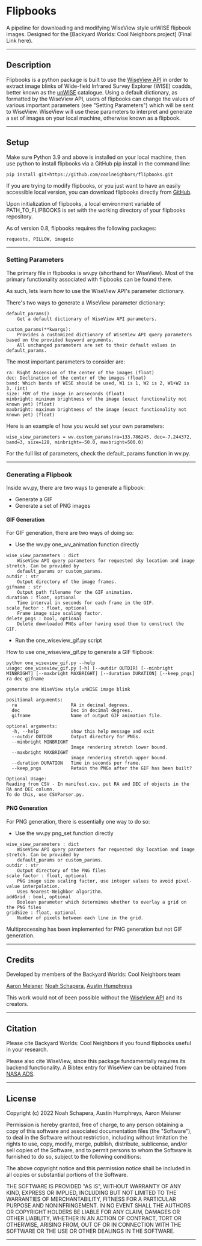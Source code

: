 # Flipbooks

A pipeline for downloading and modifying WiseView style unWISE flipbook images. Designed for the [Backyard Worlds: Cool Neighbors project] (Final Link here).
___

## Description

Flipbooks is a python package is built to use the [WiseView API](https://ascl.net/1806.004) in order to extract image blinks of Wide-field Infrared Survey Explorer (WISE) coadds, better 
known as the [unWISE](http://unwise.me/) catalogue. Using a default dictionary, as formatted by the WiseView API, users of flipbooks can change the values of various important 
parameters (see "Setting Parameters") which will be sent to WiseView. WiseView will use these parameters to interpret and generate a set of images on your local machine, otherwise 
known as a flipbook.
___

## Setup
Make sure Python 3.9 and above is installed on your local machine, then use python to install flipbooks via a GitHub pip install in the command line: 
```
pip install git+https://github.com/coolneighbors/flipbooks.git
```
If you are trying to modify flipbooks, or you just want to have an easily accessible local version, you can download flipbooks directly from [GitHub](https://github.com/coolneighbors/flipbooks/archive/refs/heads/master.zip).

Upon initialization of flipbooks, a local environment variable of PATH_TO_FLIPBOOKS is set with the working directory of your flipbooks repository. 

As of version 0.8, flipbooks requires the following packages: 
```
requests, PILLOW, imageio
```
___

### Setting Parameters
The primary file in flipbooks is wv.py (shorthand for WiseView). Most of the primary functionality associated with flipbooks can be found there. 

As such, lets learn how to use the WiseView API's parameter dictionary.

There's two ways to generate a WiseView parameter dictionary:

```
default_params()
    Get a default dictionary of WiseView API parameters.
    
custom_params(**kwargs):
    Provides a customized dictionary of WiseView API query parameters based on the provided keyword arguments. 
    All unchanged parameters are set to their default values in default_params.
```

The most important parameters to consider are:
```
ra: Right Ascension of the center of the images (float)
dec: Declination of the center of the images (float)
band: Which bands of WISE should be used, W1 is 1, W2 is 2, W1+W2 is 3. (int)
size: FOV of the image in arcseconds (float)
minbright: minimum brightness of the image (exact functionality not known yet) (float)
maxbright: maximum brightness of the image (exact functionality not known yet) (float)
```

Here is an example of how you would set your own parameters:
```
wise_view_parameters = wv.custom_params(ra=133.786245, dec=-7.244372, band=3, size=128, minbright=-50.0, maxbright=500.0)
```

For the full list of parameters, check the default_params function in wv.py.
___

### Generating a Flipbook
Inside wv.py, there are two ways to generate a flipbook:
* Generate a GIF
* Generate a set of PNG images

#### GIF Generation
For GIF generation, there are two ways of doing so:

* Use the wv.py one_wv_animation function directly
```
wise_view_parameters : dict
    WiseView API query parameters for requested sky location and image stretch. Can be provided by
    default_params or custom_params.
outdir : str
    Output directory of the image frames.
gifname : str
    Output path filename for the GIF animation.
duration : float, optional
    Time interval in seconds for each frame in the GIF.
scale_factor : float, optional
    Frame image size scaling factor.
delete_pngs : bool, optional
    Delete downloaded PNGs after having used them to construct the GIF.
```

* Run the one_wiseview_gif.py script

How to use one_wiseview_gif.py to generate a GIF flipbook:

```
python one_wiseview_gif.py --help
usage: one_wiseview_gif.py [-h] [--outdir OUTDIR] [--minbright MINBRIGHT] [--maxbright MAXBRIGHT] [--duration DURATION] [--keep_pngs] ra dec gifname

generate one WiseView style unWISE image blink

positional arguments:
  ra                    RA in decimal degrees.
  dec                   Dec in decimal degrees.
  gifname               Name of output GIF animation file.

optional arguments:
  -h, --help            show this help message and exit
  --outdir OUTDIR       Output directory for PNGs.
  --minbright MINBRIGHT
                        Image rendering stretch lower bound.
  --maxbright MAXBRIGHT
                        image rendering stretch upper bound.
  --duration DURATION   Time in seconds per frame.
  --keep_pngs           Retain the PNGs after the GIF has been built?

Optional Usage:
Reading from CSV - In manifest.csv, put RA and DEC of objects in the RA and DEC column.
To do this, use CSVParser.py.
```

#### PNG Generation
For PNG generation, there is essentially one way to do so:
* Use the wv.py png_set function directly

```
wise_view_parameters : dict
    WiseView API query parameters for requested sky location and image stretch. Can be provided by
    default_params or custom_params.
outdir : str
    Output directory of the PNG files
scale_factor : float, optional
    PNG image size scaling factor, use integer values to avoid pixel-value interpolation.
    Uses Nearest-Neighbor algorithm.
addGrid : bool, optional
    Boolean parameter which determines whether to overlay a grid on the PNG files
gridSize : float, optional
    Number of pixels between each line in the grid.
```

Multiprocessing has been implemented for PNG generation but not GIF generation.
___

## Credits
Developed by members of the Backyard Worlds: Cool Neighbors team

[Aaron Meisner](http://aaronmeisner.com),
[Noah Schapera](https://www.linkedin.com/in/noah-schapera-86303a1b9/),
[Austin Humphreys](https://www.linkedin.com/in/austin-humphreys-b87055187/)

This work would not of been possible without the [WiseView API](https://ui.adsabs.harvard.edu/abs/2018ascl.soft06004C/abstract) and its creators.
___

## Citation
Please cite Backyard Worlds: Cool Neighbors if you found flipbooks useful in your research.

Please also cite WiseView, since this package fundamentally requires its backend functionality. A Bibtex entry for WiseView can be obtained from [NASA ADS](https://ui.adsabs.harvard.edu/abs/2018ascl.soft06004C/abstract).
___

## License

Copyright (c) 2022 Noah Schapera, Austin Humphreys, Aaron Meisner

Permission is hereby granted, free of charge, to any person obtaining a copy
of this software and associated documentation files (the "Software"), to deal
in the Software without restriction, including without limitation the rights
to use, copy, modify, merge, publish, distribute, sublicense, and/or sell
copies of the Software, and to permit persons to whom the Software is
furnished to do so, subject to the following conditions:

The above copyright notice and this permission notice shall be included in all
copies or substantial portions of the Software.

THE SOFTWARE IS PROVIDED "AS IS", WITHOUT WARRANTY OF ANY KIND, EXPRESS OR
IMPLIED, INCLUDING BUT NOT LIMITED TO THE WARRANTIES OF MERCHANTABILITY,
FITNESS FOR A PARTICULAR PURPOSE AND NONINFRINGEMENT. IN NO EVENT SHALL THE
AUTHORS OR COPYRIGHT HOLDERS BE LIABLE FOR ANY CLAIM, DAMAGES OR OTHER
LIABILITY, WHETHER IN AN ACTION OF CONTRACT, TORT OR OTHERWISE, ARISING FROM,
OUT OF OR IN CONNECTION WITH THE SOFTWARE OR THE USE OR OTHER DEALINGS IN THE
SOFTWARE.
___